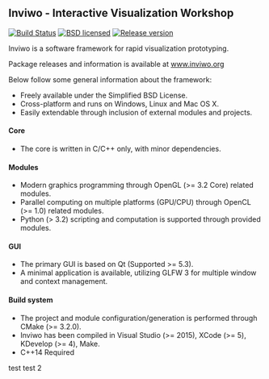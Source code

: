 ## Inviwo - Interactive Visualization Workshop

[![Build Status](http://130.236.145.152:8080/buildStatus/icon?job=Public/Inviwo-public)](http://130.236.145.152:8080/job/Public/job/Inviwo-public/) [![BSD licensed](https://img.shields.io/badge/license-BSD-blue.svg?maxAge=2592000)](https://github.com/inviwo/inviwo/blob/master/LICENSE)
[![Release version](https://img.shields.io/github/release/inviwo/inviwo.svg?maxAge=86400)](https://github.com/inviwo/inviwo/releases/latest)
<!-- We need to create a regression badge before showing it
Regression [![Build Status](http://130.236.145.152:8080/buildStatus/icon?job=Regression)](http://130.236.145.152:8080/job/Regression/) -->
Inviwo is a software framework for rapid visualization prototyping.

Package releases and information is available at www.inviwo.org

Below follow some general information about the framework:

 - Freely available under the Simplified BSD License.
 - Cross-platform and runs on Windows, Linux and Mac OS X.
 - Easily extendable through inclusion of external modules and projects.

#### Core
 - The core is written in C/C++ only, with minor dependencies.
 
#### Modules
 - Modern graphics programming through OpenGL (>= 3.2 Core) related modules.
 - Parallel computing on multiple platforms (GPU/CPU) through OpenCL (>= 1.0) related modules.
 - Python (> 3.2) scripting and computation is supported through provided modules.

#### GUI
 - The primary GUI is based on Qt (Supported >= 5.3).
 - A minimal application is available, utilizing GLFW 3 for multiple window and context management.

#### Build system
 - The project and module configuration/generation is performed through CMake (>= 3.2.0).
 - Inviwo has been compiled in Visual Studio (>= 2015), XCode (>= 5), KDevelop (>= 4), Make.
 - C++14 Required

test
test 2
